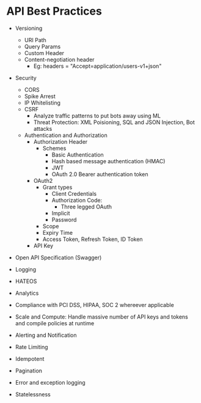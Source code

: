 # API Best Practices

- Versioning
	- URI Path
	- Query Params
	- Custom Header
	- Content-negotiation header
		- Eg: headers = "Accept=application/users-v1+json"

- Security
    - CORS
	- Spike Arrest
	- IP Whitelisting
	- CSRF
        - Analyze traffic patterns to put bots away using ML
        - Threat Protection: XML Poisioning, SQL and JSON Injection, Bot attacks
	- Authentication and Authorization
		- Authorization Header
			- Schemes
				- Basic Authentication
				- Hash based message authentication (HMAC)
				- JWT
				- OAuth 2.0 Bearer authentication token
		- OAuth2
			- Grant types 
				- Client Credentials
				- Authorization Code:
					- Three legged OAuth
				- Implicit
				- Password
			- Scope
			- Expiry Time
			- Access Token, Refresh Token, ID Token	
		- API Key
- Open API Specification (Swagger)
- Logging
- HATEOS
- Analytics
- Compliance with PCI DSS, HIPAA, SOC 2 whereever applicable
- Scale and Compute: Handle massive number of API keys and tokens and compile policies at runtime
- Alerting and Notification
- Rate Limiting
- Idempotent
- Pagination
- Error and exception logging
- Statelessness
